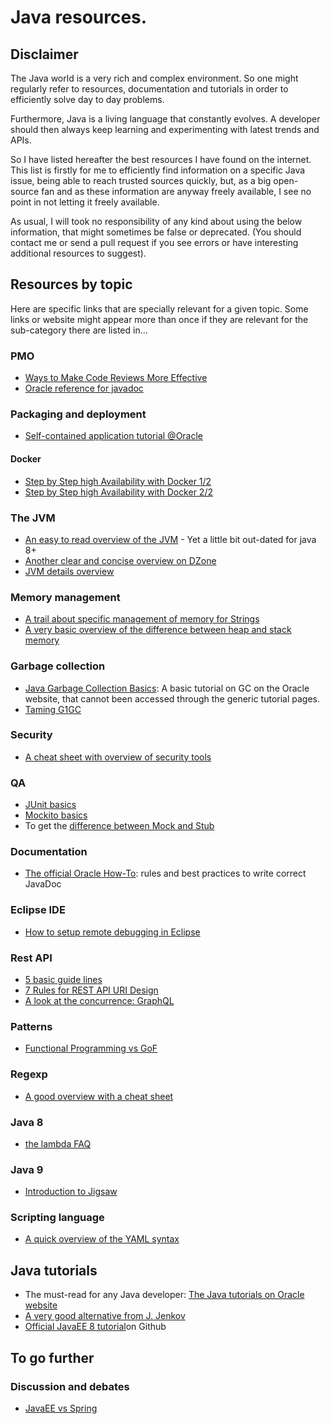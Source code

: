 # Java resources.

## Disclaimer
The Java world is a very rich and complex environment. So one might regularly refer to resources, documentation and tutorials in order to efficiently solve day to day problems.
 
Furthermore, Java is a living language that constantly evolves. A developer should then always keep learning and experimenting with latest trends and APIs. 

So I have listed hereafter the best resources I have found on the internet.
This list is firstly for me to efficiently find information on a specific Java issue, being able to reach trusted sources quickly, but, as a big open-source fan and as these information are anyway freely available, I see no point in not letting it freely available.

As usual, I will took no responsibility of any kind about using the below information, that might sometimes be false or deprecated. (You should contact me or send a pull request if you see errors or have interesting additional resources to suggest).


## Resources by topic
Here are specific links that are specially relevant for a given topic. Some links or website might appear more than once if they are relevant for the sub-category there are listed in...  

### PMO
- [Ways to Make Code Reviews More Effective](https://www.infoq.com/articles/effective-code-reviews)
- [Oracle reference for javadoc](http://docs.oracle.com/javase/7/docs/technotes/tools/windows/javadoc.html)

### Packaging and deployment
- [Self-contained application tutorial @Oracle](https://docs.oracle.com/javase/8/docs/technotes/guides/deploy/self-contained-packaging.html)

#### Docker
- [Step by Step high Availability with Docker 1/2](https://community.oracle.com/docs/DOC-998210)
- [Step by Step high Availability with Docker 2/2](https://community.oracle.com/docs/DOC-1008824)

### The JVM
- [An easy to read overview of the JVM](http://www.artima.com/insidejvm/ed2/jvm.html) - Yet a little bit out-dated for java 8+
- [Another clear and concise overview on DZone](https://dzone.com/articles/jvm-architecture-explained)
- [JVM details overview](http://www.letustweak.com/tutorials/jvm-details/)

### Memory management 
- [A trail about specific management of memory for Strings](http://www.javamex.com/tutorials/memory/string_memory_usage.shtml)
- [A very basic overview of the difference between heap and stack memory](http://net-informations.com/java/cjava/memory.htm)

### Garbage collection
- [Java Garbage Collection Basics](http://www.oracle.com/webfolder/technetwork/tutorials/obe/java/gc01/index.html): A basic tutorial on GC on the Oracle website, that cannot been accessed through the generic tutorial pages.
- [Taming G1GC](http://product.hubspot.com/blog/g1gc-fundamentals-lessons-from-taming-garbage-collection)

### Security
- [A cheat sheet with overview of security tools](https://docs.oracle.com/javase/8/docs/technotes/guides/security/SecurityToolsSummary.html)

### QA
- [JUnit basics](http://www.vogella.com/tutorials/JUnit/article.html)
- [Mockito basics](http://www.vogella.com/tutorials/Mockito/article.html)
- To get the [difference between Mock and Stub](https://martinfowler.com/articles/mocksArentStubs.html) 

### Documentation 
- [The official Oracle How-To](http://www.oracle.com/technetwork/java/javase/documentation/index-137868.html): rules and best practices to write correct JavaDoc 

### Eclipse IDE
- [How to setup remote debugging in Eclipse](http://javarevisited.blogspot.de/2011/02/how-to-setup-remote-debugging-in.html#axzz4lmgRkvUo)

### Rest API
- [5 basic guide lines](http://blog.restcase.com/5-basic-rest-api-design-guidelines)
- [7 Rules for REST API URI Design](https://dzone.com/articles/7-rules-for-rest-api-uri-design-1)
- [A look at the concurrence: GraphQL](https://apihandyman.io/and-graphql-for-all-a-few-things-to-think-about-before-blindly-dumping-rest-for-graphql/)

### Patterns
- [Functional Programming vs GoF](https://blog.jooq.org/2016/07/04/how-functional-programming-will-finally-do-away-with-the-gof-patterns/)

### Regexp
- [A good overview with a cheat sheet](http://regexr.com/)

### Java 8
- [the lambda FAQ](http://www.lambdafaq.org)

### Java 9
- [Introduction to Jigsaw](http://openjdk.java.net/projects/jigsaw/quick-start)

### Scripting language
- [A quick overview of the YAML syntax](http://docs.ansible.com/ansible/YAMLSyntax.html)

## Java tutorials

- The must-read for any Java developer: [The Java tutorials on Oracle website](http://docs.oracle.com/javase/tutorial/index.html)
- [A very good alternative from J. Jenkov](http://tutorials.jenkov.com/java)
- [Official JavaEE 8 tutorial](https://javaee.github.io/tutorial/)on Github

## To go further

### Discussion and debates
- [JavaEE vs Spring](https://www.linkedin.com/pulse/j2ee-javaee-vs-spring-hibernate-ian-dai/)